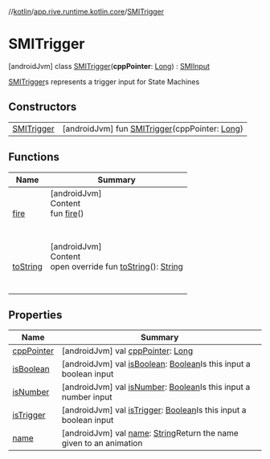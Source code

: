 //[kotlin](../../../index.md)/[app.rive.runtime.kotlin.core](../index.md)/[SMITrigger](index.md)



# SMITrigger  
 [androidJvm] class [SMITrigger](index.md)(**cppPointer**: [Long](https://kotlinlang.org/api/latest/jvm/stdlib/kotlin/-long/index.html)) : [SMIInput](../-s-m-i-input/index.md)

[SMITrigger](index.md)s represents a trigger input for State Machines

   


## Constructors  
  
| | |
|---|---|
| <a name="app.rive.runtime.kotlin.core/SMITrigger/SMITrigger/#kotlin.Long/PointingToDeclaration/"></a>[SMITrigger](-s-m-i-trigger.md)| <a name="app.rive.runtime.kotlin.core/SMITrigger/SMITrigger/#kotlin.Long/PointingToDeclaration/"></a> [androidJvm] fun [SMITrigger](-s-m-i-trigger.md)(cppPointer: [Long](https://kotlinlang.org/api/latest/jvm/stdlib/kotlin/-long/index.html))   <br>|


## Functions  
  
|  Name |  Summary | 
|---|---|
| <a name="app.rive.runtime.kotlin.core/SMITrigger/fire/#/PointingToDeclaration/"></a>[fire](fire.md)| <a name="app.rive.runtime.kotlin.core/SMITrigger/fire/#/PointingToDeclaration/"></a>[androidJvm]  <br>Content  <br>fun [fire](fire.md)()  <br><br><br>|
| <a name="app.rive.runtime.kotlin.core/SMITrigger/toString/#/PointingToDeclaration/"></a>[toString](to-string.md)| <a name="app.rive.runtime.kotlin.core/SMITrigger/toString/#/PointingToDeclaration/"></a>[androidJvm]  <br>Content  <br>open override fun [toString](to-string.md)(): [String](https://kotlinlang.org/api/latest/jvm/stdlib/kotlin/-string/index.html)  <br><br><br>|


## Properties  
  
|  Name |  Summary | 
|---|---|
| <a name="app.rive.runtime.kotlin.core/SMITrigger/cppPointer/#/PointingToDeclaration/"></a>[cppPointer](index.md#%5Bapp.rive.runtime.kotlin.core%2FSMITrigger%2FcppPointer%2F%23%2FPointingToDeclaration%2F%5D%2FProperties%2F900138717)| <a name="app.rive.runtime.kotlin.core/SMITrigger/cppPointer/#/PointingToDeclaration/"></a> [androidJvm] val [cppPointer](index.md#%5Bapp.rive.runtime.kotlin.core%2FSMITrigger%2FcppPointer%2F%23%2FPointingToDeclaration%2F%5D%2FProperties%2F900138717): [Long](https://kotlinlang.org/api/latest/jvm/stdlib/kotlin/-long/index.html)   <br>|
| <a name="app.rive.runtime.kotlin.core/SMITrigger/isBoolean/#/PointingToDeclaration/"></a>[isBoolean](index.md#%5Bapp.rive.runtime.kotlin.core%2FSMITrigger%2FisBoolean%2F%23%2FPointingToDeclaration%2F%5D%2FProperties%2F900138717)| <a name="app.rive.runtime.kotlin.core/SMITrigger/isBoolean/#/PointingToDeclaration/"></a> [androidJvm] val [isBoolean](index.md#%5Bapp.rive.runtime.kotlin.core%2FSMITrigger%2FisBoolean%2F%23%2FPointingToDeclaration%2F%5D%2FProperties%2F900138717): [Boolean](https://kotlinlang.org/api/latest/jvm/stdlib/kotlin/-boolean/index.html)Is this input a boolean input   <br>|
| <a name="app.rive.runtime.kotlin.core/SMITrigger/isNumber/#/PointingToDeclaration/"></a>[isNumber](index.md#%5Bapp.rive.runtime.kotlin.core%2FSMITrigger%2FisNumber%2F%23%2FPointingToDeclaration%2F%5D%2FProperties%2F900138717)| <a name="app.rive.runtime.kotlin.core/SMITrigger/isNumber/#/PointingToDeclaration/"></a> [androidJvm] val [isNumber](index.md#%5Bapp.rive.runtime.kotlin.core%2FSMITrigger%2FisNumber%2F%23%2FPointingToDeclaration%2F%5D%2FProperties%2F900138717): [Boolean](https://kotlinlang.org/api/latest/jvm/stdlib/kotlin/-boolean/index.html)Is this input a number input   <br>|
| <a name="app.rive.runtime.kotlin.core/SMITrigger/isTrigger/#/PointingToDeclaration/"></a>[isTrigger](index.md#%5Bapp.rive.runtime.kotlin.core%2FSMITrigger%2FisTrigger%2F%23%2FPointingToDeclaration%2F%5D%2FProperties%2F900138717)| <a name="app.rive.runtime.kotlin.core/SMITrigger/isTrigger/#/PointingToDeclaration/"></a> [androidJvm] val [isTrigger](index.md#%5Bapp.rive.runtime.kotlin.core%2FSMITrigger%2FisTrigger%2F%23%2FPointingToDeclaration%2F%5D%2FProperties%2F900138717): [Boolean](https://kotlinlang.org/api/latest/jvm/stdlib/kotlin/-boolean/index.html)Is this input a boolean input   <br>|
| <a name="app.rive.runtime.kotlin.core/SMITrigger/name/#/PointingToDeclaration/"></a>[name](index.md#%5Bapp.rive.runtime.kotlin.core%2FSMITrigger%2Fname%2F%23%2FPointingToDeclaration%2F%5D%2FProperties%2F900138717)| <a name="app.rive.runtime.kotlin.core/SMITrigger/name/#/PointingToDeclaration/"></a> [androidJvm] val [name](index.md#%5Bapp.rive.runtime.kotlin.core%2FSMITrigger%2Fname%2F%23%2FPointingToDeclaration%2F%5D%2FProperties%2F900138717): [String](https://kotlinlang.org/api/latest/jvm/stdlib/kotlin/-string/index.html)Return the name given to an animation   <br>|

